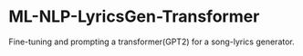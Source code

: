# ML-NLP-LyricsGen-Transformer
Fine-tuning and prompting a transformer(GPT2) for a song-lyrics generator.
